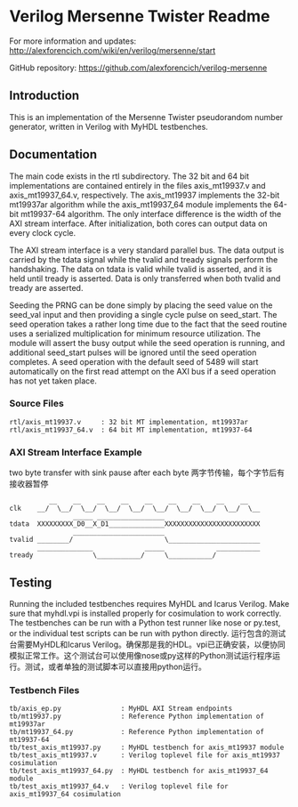 # Verilog Mersenne Twister Readme

For more information and updates: http://alexforencich.com/wiki/en/verilog/mersenne/start

GitHub repository: https://github.com/alexforencich/verilog-mersenne

## Introduction

This is an implementation of the Mersenne Twister pseudorandom number
generator, written in Verilog with MyHDL testbenches.

## Documentation

The main code exists in the rtl subdirectory.  The 32 bit and 64 bit
implementations are contained entirely in the files axis_mt19937.v and
axis_mt19937_64.v, respectively.  The axis_mt19937 implements the 32-bit
mt19937ar algorithm while the axis_mt19937_64 module implements the 64-bit
mt19937-64 algorithm.  The only interface difference is the width of the AXI
stream interface.  After initialization, both cores can output data on every
clock cycle.

The AXI stream interface is a very standard parallel bus.  The data output is
carried by the tdata signal while the tvalid and tready signals perform the
handshaking.  The data on tdata is valid while tvalid is asserted, and it is
held until tready is asserted.  Data is only transferred when both tvalid and
tready are asserted.

Seeding the PRNG can be done simply by placing the seed value on the seed_val
input and then providing a single cycle pulse on seed_start.  The seed
operation takes a rather long time due to the fact that the seed routine uses
a serialized multiplication for minimum resource utilization.  The module will
assert the busy output while the seed operation is running, and additional
seed_start pulses will be ignored until the seed operation completes.  A seed
operation with the default seed of 5489 will start automatically on the first
read attempt on the AXI bus if a seed operation has not yet taken place.

### Source Files

    rtl/axis_mt19937.v     : 32 bit MT implementation, mt19937ar
    rtl/axis_mt19937_64.v  : 64 bit MT implementation, mt19937-64

### AXI Stream Interface Example

two byte transfer with sink pause after each byte
两字节传输，每个字节后有接收器暂停

              __    __    __    __    __    __    __    __    __
    clk    __/  \__/  \__/  \__/  \__/  \__/  \__/  \__/  \__/  \__
                    _____ _________________
    tdata  XXXXXXXXX_D0__X_D1______________XXXXXXXXXXXXXXXXXXXXXXXX
                    _______________________
    tvalid ________/                       \_______________________
           ______________             _____             ___________
    tready               \___________/     \___________/


## Testing

Running the included testbenches requires MyHDL and Icarus Verilog.  Make sure
that myhdl.vpi is installed properly for cosimulation to work correctly.  The
testbenches can be run with a Python test runner like nose or py.test, or the
individual test scripts can be run with python directly.
运行包含的测试台需要MyHDL和Icarus Verilog。确保那是我的HDL。vpi已正确安装，以便协同模拟正常工作。这个测试台可以使用像nose或py这样的Python测试运行程序运行。测试，或者单独的测试脚本可以直接用python运行。


### Testbench Files

    tb/axis_ep.py               : MyHDL AXI Stream endpoints
    tb/mt19937.py               : Reference Python implementation of mt19937ar
    tb/mt19937_64.py            : Reference Python implementation of mt19937-64
    tb/test_axis_mt19937.py     : MyHDL testbench for axis_mt19937 module
    tb/test_axis_mt19937.v      : Verilog toplevel file for axis_mt19937 cosimulation
    tb/test_axis_mt19937_64.py  : MyHDL testbench for axis_mt19937_64 module
    tb/test_axis_mt19937_64.v   : Verilog toplevel file for axis_mt19937_64 cosimulation
